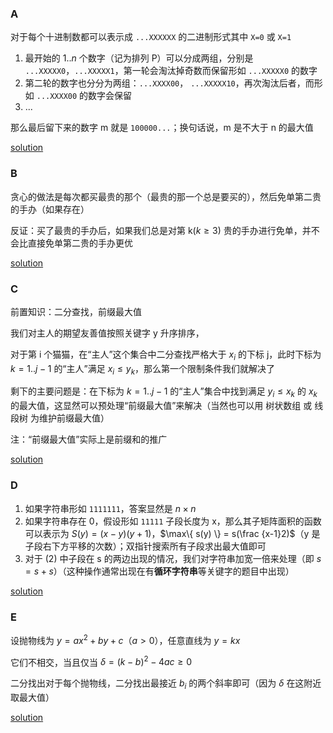 ### A ###

对于每个十进制数都可以表示成 `...XXXXXX` 的二进制形式其中 `X=0` 或 `X=1`

1. 最开始的 $1..n$ 个数字（记为排列 P）可以分成两组，分别是 `...XXXXX0`，`...XXXXX1`，第一轮会淘汰掉奇数而保留形如 `...XXXXX0` 的数字
2. 第二轮的数字也分分为两组：`...XXXX00`， `...XXXXX10`，再次淘汰后者，而形如 `...XXXX00` 的数字会保留
3. ...

那么最后留下来的数字 m 就是 `100000...`；换句话说，m 是不大于 n 的最大值


[solution](https://pastebin.com/PDYjv65X)

### B ###

贪心的做法是每次都买最贵的那个（最贵的那一个总是要买的），然后免单第二贵的手办（如果存在）

反证：买了最贵的手办后，如果我们总是对第 k($k\ge 3$) 贵的手办进行免单，并不会比直接免单第二贵的手办更优

[solution](https://pastebin.com/gSgdGnX4)

### C ###

前置知识：二分查找，前缀最大值

我们对主人的期望友善值按照关键字 y 升序排序，

对于第 i 个猫猫，在“主人”这个集合中二分查找严格大于 $x_i$ 的下标 j，此时下标为 $k=1..j-1$ 的“主人”满足 $x_i \le y_k$，那么第一个限制条件我们就解决了

剩下的主要问题是：在下标为 $k=1..j-1$ 的“主人”集合中找到满足 $y_i \le x_k$ 的 $x_k$ 的最大值，这显然可以预处理“前缀最大值”来解决（当然也可以用 树状数组 或 线段树 为维护前缀最大值）

注：“前缀最大值”实际上是前缀和的推广

[solution](https://pastebin.com/SSQ5G4VN)

### D ###

1. 如果字符串形如 `1111111`，答案显然是 $n\times n$
2. 如果字符串存在 0，假设形如 `11111` 子段长度为 x，那么其子矩阵面积的函数可以表示为 $S(y) = (x-y)(y+1)$，$\max\{ s(y) \} = s(\frac {x-1}2)$（y 是子段右下方平移的次数）；双指针搜索所有子段求出最大值即可
3. 对于 (2) 中子段在 s 的两边出现的情况，我们对字符串加宽一倍来处理（即 $s = s + s$）（这种操作通常出现在有**循环字符串**等关键字的题目中出现）

[solution](https://pastebin.com/YzhpyuG0)

### E ###

设抛物线为 $y=ax^2+by+c$（$a>0$），任意直线为 $y=kx$

它们不相交，当且仅当 $\delta = (k-b)^2-4ac \ge 0$

二分找出对于每个抛物线，二分找出最接近 $b_i$ 的两个斜率即可（因为 $\delta$ 在这附近取最大值）


[solution](https://pastebin.com/wgAWWQSk)
